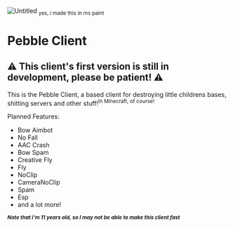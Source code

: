 ![Untitled](https://github.com/user-attachments/assets/8ac64cee-0da1-4a69-aa11-c3ae87218f3f)
<sub>yes, i made this in ms paint</sub>
# Pebble Client

## ⚠ This client's first version is still in development, please be patient! ⚠

This is the Pebble Client, a based client for destroying little childrens bases, 
shitting servers and other stuff!<sup>In Minecraft, of course!</sup>

Planned Features:
- Bow Aimbot
- No Fall
- AAC Crash
- Bow Spam
- Creative Fly
- Fly
- NoClip
- CameraNoClip
- Spam
- Esp
- and a lot more!

<sub>***Note that i'm 11 years old, so I may not be able to make this client fast***</sub>
